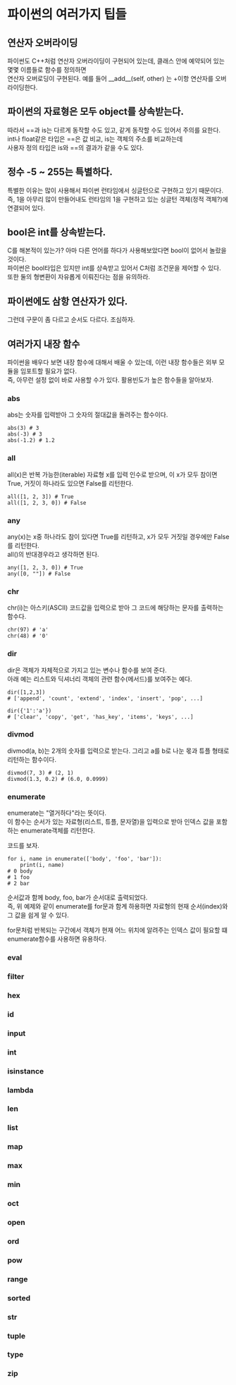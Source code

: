# 파이썬의 여러가지 팁들

## 연산자 오버라이딩

파이썬도 C++처럼 연산자 오버라이딩이 구현되어 있는데, 클래스 안에 예약되어 있는 몇몇 이름들로 함수를 정의하면  
연산자 오버로딩이 구현된다. 예를 들어 \_\_add\_\_(self, other) 는 +이항 연산자를 오버라이딩한다.  


## 파이썬의 자료형은 모두 object를 상속받는다.

따라서 ==과 is는 다르게 동작할 수도 있고, 같게 동작할 수도 있어서 주의를 요한다.  
int나 float같은 타입은 ==은 값 비교, is는 객체의 주소를 비교하는데  
사용자 정의 타입은 is와 ==의 결과가 같을 수도 있다.  

## 정수 -5 ~ 255는 특별하다.

특별한 이유는 많이 사용해서 파이썬 런타임에서 싱글턴으로 구현하고 있기 때문이다.   
즉, 1을 아무리 많이 만들어내도 런타임의 1을 구현하고 있는 싱글턴 객체(정적 객체?)에 연결되어 있다.  

## bool은 int를 상속받는다.  

C를 해본적이 있는가? 아마 다른 언어를 하다가 사용해보았다면 bool이 없어서 놀랐을 것이다.  
파이썬은 bool타입은 있지만 int를 상속받고 있어서 C처럼 조건문을 제어할 수 있다.   
또한 둘의 형변환이 자유롭게 이뤄진다는 점을 유의하라.  

## 파이썬에도 삼항 연산자가 있다.

그런데 구문이 좀 다르고 순서도 다르다. 조심하자.

## 여러가지 내장 함수 

파이썬을 배우다 보면 내장 함수에 대해서 배울 수 있는데, 이런 내장 함수들은 외부 모듈을 임포트할 필요가 없다.  
즉, 아무런 설정 없이 바로 사용할 수가 있다. 활용빈도가 높은 함수들을 알아보자.  

### abs
abs는 숫자를 입력받아 그 숫자의 절대값을 돌려주는 함수이다.  

```{.py}
abs(3) # 3
abs(-3) # 3
abs(-1.2) # 1.2
```
### all
all(x)은 반복 가능한(iterable) 자료형 x를 입력 인수로 받으며, 이 x가 모두 참이면 True, 거짓이 하나라도 있으면 False를 리턴한다.

```{.py}
all([1, 2, 3]) # True
all([1, 2, 3, 0]) # False
```
### any
any(x)는 x중 하나라도 참이 있다면 True를 리턴하고, x가 모두 거짓일 경우에만 False를 리턴한다.  
all()의 반대경우라고 생각하면 된다.

```{.py}
any([1, 2, 3, 0]) # True
any([0, ""]) # False
```

### chr

chr(i)는 아스키(ASCII) 코드값을 입력으로 받아 그 코드에 해당하는 문자를 출력하는 함수다. 

```{.py}
chr(97) # 'a'
chr(48) # '0'
```

### dir
dir은 객체가 자체적으로 가지고 있는 변수나 함수를 보여 준다.  
아래 예는 리스트와 딕셔너리 객체의 관련 함수(메서드)를 보여주는 예다.  

```{.py}
dir([1,2,3])
# ['append', 'count', 'extend', 'index', 'insert', 'pop', ...]

dir({'1':'a'})
# ['clear', 'copy', 'get', 'has_key', 'items', 'keys', ...]
```
### divmod
divmod(a, b)는 2개의 숫자를 입력으로 받는다. 그리고 a를 b로 나눈 몫과 튜플 형태로 리턴하는 함수이다.

```{.py}
divmod(7, 3) # (2, 1)
divmod(1.3, 0.2) # (6.0, 0.0999)
```

### enumerate
enumerate는 "열거하다"라는 뜻이다.  
이 함수는 순서가 있는 자료형(리스트, 튜플, 문자열)을 입력으로 받아 인덱스 값을 포함하는 enumerate객체를 리턴한다.  


코드를 보자.
```{.py}
for i, name in enumerate(['body', 'foo', 'bar']):
	print(i, name)
# 0 body
# 1 foo
# 2 bar
```
순서값과 함께 body, foo, bar가 순서대로 출력되었다.  
즉, 위 예제와 같이 enumerate를 for문과 함계 하용하면 자료형의 현재 순서(index)와 그 값을 쉽게 알 수 있다.  

for문처럼 반복되는 구간에서 객체가 현재 어느 위치에 알려주는 인덱스 값이 필요할 떄 enumerate함수를 사용하면 유용하다.  

### eval
### filter
### hex
### id
### input
### int
### isinstance
### lambda
### len
### list
### map
### max
### min
### oct
### open
### ord
### pow
### range
### sorted
### str
### tuple
### type
### zip
